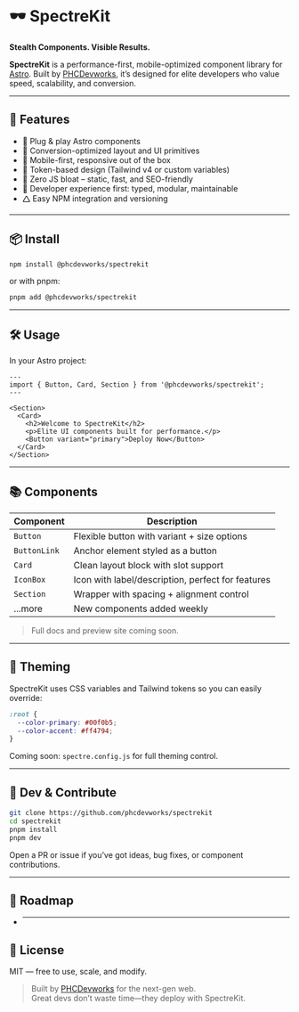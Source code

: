 # 🕶️ SpectreKit

**Stealth Components. Visible Results.**

**SpectreKit** is a performance-first, mobile-optimized component library for [Astro](https://astro.build). Built by [PHCDevworks](https://phcdevworks.com), it’s designed for elite developers who value speed, scalability, and conversion.

---

## 🚀 Features

- 🧹 Plug & play Astro components
- 🎯 Conversion-optimized layout and UI primitives
- 📱 Mobile-first, responsive out of the box
- 🎨 Token-based design (Tailwind v4 or custom variables)
- 🩶 Zero JS bloat – static, fast, and SEO-friendly
- 🔧 Developer experience first: typed, modular, maintainable
- 🛆 Easy NPM integration and versioning

---

## 📦 Install

```bash
npm install @phcdevworks/spectrekit
```

or with pnpm:

```bash
pnpm add @phcdevworks/spectrekit
```

---

## 🛠 Usage

In your Astro project:

```astro
---
import { Button, Card, Section } from '@phcdevworks/spectrekit';
---

<Section>
  <Card>
    <h2>Welcome to SpectreKit</h2>
    <p>Elite UI components built for performance.</p>
    <Button variant="primary">Deploy Now</Button>
  </Card>
</Section>
```

---

## 📚 Components

| Component    | Description                                       |
| ------------ | ------------------------------------------------- |
| `Button`     | Flexible button with variant + size options       |
| `ButtonLink` | Anchor element styled as a button                 |
| `Card`       | Clean layout block with slot support              |
| `IconBox`    | Icon with label/description, perfect for features |
| `Section`    | Wrapper with spacing + alignment control          |
| ...more      | New components added weekly                       |

> Full docs and preview site coming soon.

---

## 🎨 Theming

SpectreKit uses CSS variables and Tailwind tokens so you can easily override:

```css
:root {
  --color-primary: #00f0b5;
  --color-accent: #ff4794;
}
```

Coming soon: `spectre.config.js` for full theming control.

---

## 🥪 Dev & Contribute

```bash
git clone https://github.com/phcdevworks/spectrekit
cd spectrekit
pnpm install
pnpm dev
```

Open a PR or issue if you’ve got ideas, bug fixes, or component contributions.

---

## 🧪 Roadmap

- ***

## 🧂 License

MIT — free to use, scale, and modify.

> Built by [PHCDevworks](https://phcdevworks.com) for the next-gen web.\
> Great devs don’t waste time—they deploy with SpectreKit.
